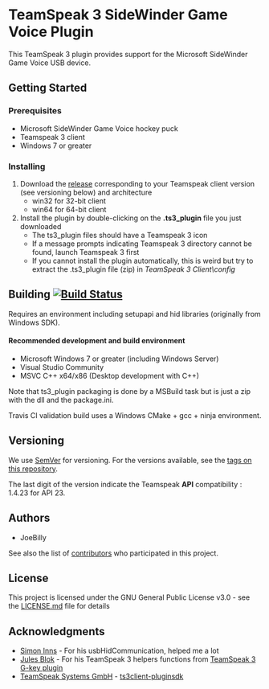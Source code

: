 # TeamSpeak 3 SideWinder Game Voice Plugin

This TeamSpeak 3 plugin provides support for the Microsoft SideWinder Game Voice USB device.

## Getting Started

### Prerequisites

* Microsoft SideWinder Game Voice hockey puck
* Teamspeak 3 client
* Windows 7 or greater

### Installing

1. Download the [release](https://github.com/ghoebilly/ts3gamevoice/releases) corresponding to your Teamspeak client version (see versioning below) and architecture    
	* win32 for 32-bit client
	* win64 for 64-bit client
2. Install the plugin by double-clicking on the **.ts3_plugin** file you just downloaded
    * The ts3_plugin files should have a Teamspeak 3 icon
	* If a message prompts indicating Teamspeak 3 directory cannot be found, launch Teamspeak 3 first
	* If you cannot install the plugin automatically, this is weird but try to extract the .ts3_plugin file (zip) in _TeamSpeak 3 Client\config_

## Building [![Build Status](https://travis-ci.org/ghoebilly/ts3gamevoice.svg?branch=master)](https://travis-ci.org/ghoebilly/ts3gamevoice)

Requires an environment including setupapi and hid libraries (originally from Windows SDK).

#### Recommended development and build environment
* Microsoft Windows 7 or greater (including Windows Server)
* Visual Studio Community
* MSVC C++ x64/x86 (Desktop development with C++)

Note that ts3_plugin packaging is done by a MSBuild task but is just a zip with the dll and the package.ini.

Travis CI validation build uses a Windows CMake + gcc + ninja environment.

## Versioning

We use [SemVer](http://semver.org/) for versioning. For the versions available, see the [tags on this repository](https://github.com/ghoebilly/ts3gamevoice/tags).

The last digit of the version indicate the Teamspeak **API** compatibility : 1.4.23 for API 23.

## Authors

* JoeBilly

See also the list of [contributors](https://github.com/ghoebilly/ts3gamevoice/contributors)  who participated in this project.

## License

This project is licensed under the GNU General Public License v3.0 - see the [LICENSE.md](LICENSE.md) file for details

## Acknowledgments

* [Simon Inns](https://github.com/simoninns) - For his usbHidCommunication, helped me a lot
* [Jules Blok](https://github.com/Armada651) - For his TeamSpeak 3 helpers functions from [TeamSpeak 3 G-key plugin](https://github.com/Armada651/gkey_plugin)
* [TeamSpeak Systems GmbH](https://github.com/TeamSpeak-Systems) - [ts3client-pluginsdk](https://github.com/TeamSpeak-Systems/ts3client-pluginsdk)